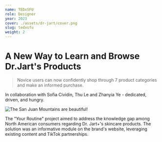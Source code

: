 ```yaml
---
name: TEDxSFU
role: Designer
year: 2023
cover: ./assets/dr-jart/cover.png
slug: tedxsfu
weight: 2
---
```


# A New Way to Learn and Browse Dr.Jart's Products

> Novice users can now confidently shop through 7 product categories and make an informed purchase.

In collaboration with Sofia Cividin, Thu Le and Zhanyia Ye - dedicated, driven, and hungry.

![The San Juan Mountains are beautiful!](/assets/images/san-juan-mountains.jpg "San Juan Mountains")

The "Your Routine" project aimed to address the knowledge gap among North American consumers regarding Dr. Jart+'s skincare products. The solution was an informative module on the brand's website, leveraging existing content and TikTok partnerships.

